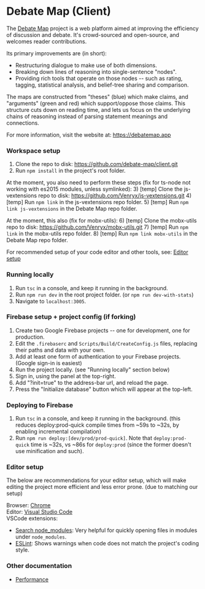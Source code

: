 # Debate Map (Client)

The [Debate Map](https://debatemap.app) project is a web platform aimed at improving the efficiency of discussion and debate. It's crowd-sourced and open-source, and welcomes reader contributions.

Its primary improvements are (in short):
* Restructuring dialogue to make use of both dimensions.
* Breaking down lines of reasoning into single-sentence "nodes".
* Providing rich tools that operate on those nodes -- such as rating, tagging, statistical analysis, and belief-tree sharing and comparison.

The maps are constructed from "theses" (blue) which make claims, and "arguments" (green and red) which support/oppose those claims. This structure cuts down on reading time, and lets us focus on the underlying chains of reasoning instead of parsing statement meanings and connections.

For more information, visit the website at: <https://debatemap.app>

### Workspace setup

1) Clone the repo to disk: <https://github.com/debate-map/client.git>
2) Run `npm install` in the project's root folder.

At the moment, you also need to perform these steps (fix for ts-node not working with es2015 modules, unless symlinked):
3) [temp] Clone the js-vextensions repo to disk: <https://github.com/Venryx/js-vextensions.git>
4) [temp] Run `npm link` in the js-vextensions repo folder.
5) [temp] Run `npm link js-vextensions` in the Debate Map repo folder.

At the moment, this also (fix for mobx-utils):
6) [temp] Clone the mobx-utils repo to disk: <https://github.com/Venryx/mobx-utils.git>
7) [temp] Run `npm link` in the mobx-utils repo folder.
8) [temp] Run `npm link mobx-utils` in the Debate Map repo folder.

For recommended setup of your code editor and other tools, see: [Editor setup](#editor-setup)

### Running locally

1) Run `tsc` in a console, and keep it running in the background.
2) Run `npm run dev` in the root project folder. (or `npm run dev-with-stats`)
3) Navigate to `localhost:3005`.

### Firebase setup + project config (if forking)

1) Create two Google Firebase projects -- one for development, one for production.
2) Edit the `.firebaserc` and `Scripts/Build/CreateConfig.js` files, replacing their paths and data with your own.
3) Add at least one form of authentication to your Firebase projects. (Google sign-in is easiest)
4) Run the project locally. (see "Running locally" section below)
5) Sign in, using the panel at the top-right.
6) Add "?init=true" to the address-bar url, and reload the page.
7) Press the "Initialize database" button which will appear at the top-left.

### Deploying to Firebase

1) Run `tsc` in a console, and keep it running in the background. (this reduces deploy:prod-quick compile times from ~59s to ~32s, by enabling incremental compilation)
2) Run `npm run deploy:[dev/prod/prod-quick]`. Note that `deploy:prod-quick` time is ~32s, vs ~86s for `deploy:prod` (since the former doesn't use minification and such).

### Editor setup

The below are recommendations for your editor setup, which will make editing the project more efficient and less error prone. (due to matching our setup)

Browser: [Chrome](https://www.google.com/chrome)  
Editor: [Visual Studio Code](https://code.visualstudio.com)  
VSCode extensions:
* [Search node_modules](https://marketplace.visualstudio.com/items?itemName=jasonnutter.search-node-modules): Very helpful for quickly opening files in modules under `node_modules`.
* [ESLint](https://marketplace.visualstudio.com/items?itemName=dbaeumer.vscode-eslint): Shows warnings when code does not match the project's coding style.

### Other documentation

* [Performance](/Docs/Performance.md)